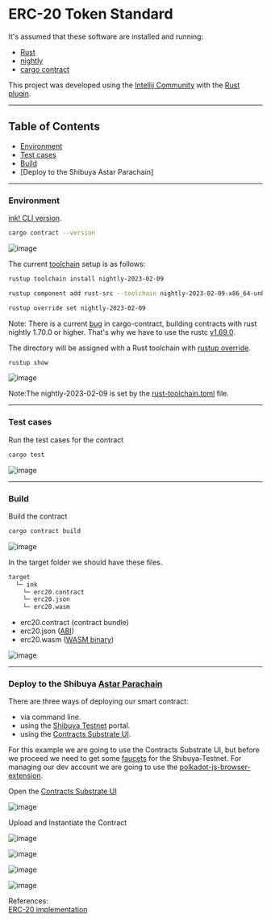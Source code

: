 # ERC-20 Token Standard

It's assumed that these software are installed and running:

<ul>
  <li><a href="https://www.rust-lang.org/tools/install" target="_blank">Rust</a></li>
  <li><a href="https://rust-lang.github.io/rustup/installation/index.html#installing-nightly" target="_blank">nightly</a></li>
  <li><a href="https://crates.io/crates/cargo-contract" target="_blank">cargo contract</a></li>
</ul>

This project was developed using the [Intellij Community](https://www.jetbrains.com/idea/download/#section=linux) with the [Rust plugin](https://www.jetbrains.com/rust/).

<hr>

## Table of Contents<br>
- [Environment](https://github.com/gcp-development/smart-contract-dapp/blob/main/erc20/README.md#environment)
- [Test cases](https://github.com/gcp-development/smart-contract-dapp/blob/main/erc20/README.md#test-cases)
- [Build](https://github.com/gcp-development/smart-contract-dapp/blob/main/erc20/README.md#build)
- [Deploy to the Shibuya Astar Parachain]

<hr>

### Environment

[ink! CLI version](https://use.ink/getting-started/setup#ink-cli).

```bash
cargo contract --version
```

![image](https://github.com/gcp-development/erc20/assets/76512851/97773ed9-ea13-4fdc-b011-b860e7617993)

The current [toolchain](https://rust-lang.github.io/rustup-components-history/) setup is as follows:

```bash
rustup toolchain install nightly-2023-02-09
```

```bash
rustup component add rust-src --toolchain nightly-2023-02-09-x86_64-unknown-linux-gnu
```

```bash
rustup override set nightly-2023-02-09
```

Note: There is a current [bug](https://github.com/paritytech/cargo-contract/issues/1058) in cargo-contract, building contracts with rust nightly 1.70.0 or higher. That's why we have to use the rustc [v1.69.0](https://blog.rust-lang.org/2023/04/20/Rust-1.69.0.html).

The directory will be assigned with a Rust toolchain with [rustup override](https://rust-lang.github.io/rustup/overrides.html#directory-overrides).

```bash
rustup show
```

![image](https://github.com/gcp-development/smart-contract-dapp/assets/76512851/1708fa72-5b6b-42ad-b618-f1e0a5613185)

Note:The nightly-2023-02-09 is set by the [rust-toolchain.toml](https://github.com/gcp-development/erc20/blob/main/rust-toolchain.toml) file.

<hr>

### Test cases

Run the test cases for the  contract
```bash
cargo test
```

![image](https://github.com/gcp-development/smart-contract-dapp/assets/76512851/4e92c092-1d00-4ff8-827f-50e0ca5fa786)

<hr>

### Build

Build the contract
```bash
cargo contract build
```

![image](https://github.com/gcp-development/smart-contract-dapp/assets/76512851/402b61c4-5e79-4ede-99a3-2672beac5fb9)

In the target folder we should have these files.
```bash
target
  └─ ink
    └─ erc20.contract
    └─ erc20.json
    └─ erc20.wasm
```

- erc20.contract (contract bundle)
- erc20.json ([ABI](https://use.ink/basics/metadata#abi))
- erc20.wasm ([WASM binary](https://webassembly.org/))

![image](https://github.com/gcp-development/smart-contract-dapp/assets/76512851/a2fcd86f-4e6f-48b7-8c57-5aac8993b53b)

<hr>

### Deploy to the Shibuya [Astar Parachain](https://parachains.info/details/astar)

There are three ways of deploying our smart contract:
- via command line.
- using the [Shibuya Testnet](https://polkadot.js.org/apps/?rpc=wss%3A%2F%2Frpc.shibuya.astar.network#/contracts) portal.
- using the [Contracts Substrate UI](https://contracts-ui.substrate.io/?rpc=wss://rpc.shibuya.astar.network). 
 
For this example we are going to use the Contracts Substrate UI, but before we proceed we need to get some [faucets](https://portal.astar.network/) for the Shibuya-Testnet. For managing our dev account we are going to use the [polkadot-js-browser-extension](https://wiki.polkadot.network/docs/learn-account-generation#polkadot-js-browser-extension).

Open the [Contracts Substrate UI](https://contracts-ui.substrate.io/?rpc=wss://rpc.shibuya.astar.network)

![image](https://github.com/gcp-development/smart-contract-dapp/assets/76512851/f72640b4-e0f7-45e0-b787-85738af159f1)

Upload and Instantiate the Contract

![image](https://github.com/gcp-development/smart-contract-dapp/assets/76512851/45de5883-ee74-46da-87ab-8dfbc9a44de2)


![image](https://github.com/gcp-development/smart-contract-dapp/assets/76512851/1ecb4e82-c58b-4518-a2a1-1ca00e0f3f86)

![image](https://github.com/gcp-development/smart-contract-dapp/assets/76512851/cec8fe5b-26af-4999-bee5-d3d41a0f20cb)

![image](https://github.com/gcp-development/smart-contract-dapp/assets/76512851/be96e2ec-99a1-4e4c-8754-5a37b4cc8dfd)


References:<br/>
[ERC-20 implementation](https://github.com/paritytech/ink-examples/tree/main/erc20)<br/>
